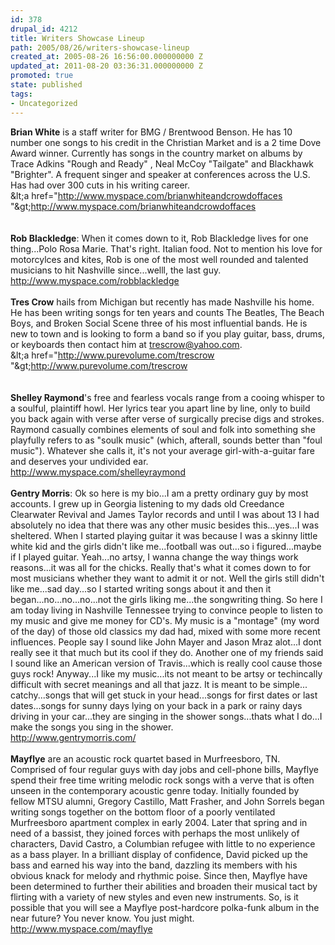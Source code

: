 ```yaml
---
id: 378
drupal_id: 4212
title: Writers Showcase Lineup
path: 2005/08/26/writers-showcase-lineup
created_at: 2005-08-26 16:56:00.000000000 Z
updated_at: 2011-08-20 03:36:31.000000000 Z
promoted: true
state: published
tags:
- Uncategorized
---
```

<strong>Brian White</strong> is a staff writer for BMG / Brentwood Benson. He has 10 number one songs to his credit in the Christian Market and is a 2 time Dove Award winner. Currently has songs in the country market on albums by Trace Adkins "Rough and Ready" , Neal McCoy "Tailgate" and Blackhawk "Brighter". A frequent singer and speaker at conferences across the U.S. Has had over 300 cuts in his writing career.<br />&amp;lt;a href="http://www.myspace.com/brianwhiteandcrowdoffaces<br />"&amp;gt;http://www.myspace.com/brianwhiteandcrowdoffaces<br /></a><br /><br /><strong>Rob Blackledge</strong>: When it comes down to it, Rob Blackledge lives for one thing...Polo Rosa Marie. That's right. Italian food. Not to mention his love for motorcylces and kites, Rob is one of the most well rounded and talented musicians to hit Nashville since...welll, the last guy.<br /><a href="http://www.myspace.com/robblackledge">http://www.myspace.com/robblackledge</a><br /><br /><strong>Tres Crow</strong> hails from Michigan but recently has made Nashville his home. He has been writing songs for ten years and counts The Beatles, The Beach Boys, and Broken Social Scene three of his most influential bands. He is new to town and is looking to form a band so if you play guitar, bass, drums, or keyboards then contact him at trescrow@yahoo.com.<br />&amp;lt;a href="http://www.purevolume.com/trescrow<br />"&amp;gt;http://www.purevolume.com/trescrow<br /></a><br /><br /><strong>Shelley Raymond</strong>'s free and fearless vocals range from a cooing whisper to a soulful, plaintiff howl. Her lyrics tear you apart line by line, only to build you back again with verse after verse of surgically precise digs and strokes. Raymond casually combines elements of soul and folk into something she playfully refers to as "soulk music" (which, afterall, sounds better than "foul music"). Whatever she calls it, it's not your average girl-with-a-guitar fare and deserves your undivided ear.<br /><a href="http://www.myspace.com/shelleyraymond">http://www.myspace.com/shelleyraymond</a><br /><br /><strong>Gentry Morris</strong>: Ok so here is my bio...I am a pretty ordinary guy by most accounts. I grew up in Georgia listening to my dads old Creedance Clearwater Revival and James Taylor records and until I was about 13 I had absolutely no idea that there was any other music besides this...yes...I was sheltered. When I started playing guitar it was because I was a skinny little white kid and the girls didn't like me...football was out...so i figured...maybe if I played guitar. Yeah...no artsy, I wanna change the way things work reasons...it was all for the chicks. Really that's what it comes down to for most musicians whether they want to admit it or not. Well the girls still didn't like me...sad day...so I started writing songs about it and then it began...no...no...no...not the girls liking me...the songwriting thing. So here I am today living in Nashville Tennessee trying to convince people to listen to my music and give me money for CD's. My music is a "montage" (my word of the day) of those old classics my dad had, mixed with some more recent influences. People say I sound like John Mayer and Jason Mraz alot...I dont really see it that much but its cool if they do. Another one of my friends said I sound like an American version of Travis...which is really cool cause those guys rock! Anyway...I like my music...its not meant to be artsy or techincally difficult with secret meanings and all that jazz. It is meant to be simple... catchy...songs that will get stuck in your head...songs for first dates or last dates...songs for sunny days lying on your back in a park or rainy days driving in your car...they are singing in the shower songs...thats what I do...I make the songs you sing in the shower.<br /><a href="http://www.gentrymorris.com/">http://www.gentrymorris.com/</a><br /><br /><strong>Mayflye</strong> are an acoustic rock quartet based in Murfreesboro, TN. Comprised of four regular guys with day jobs and cell-phone bills, Mayflye spend their free time writing melodic rock songs with a verve that is often unseen in the contemporary acoustic genre today. Initially founded by fellow MTSU alumni, Gregory Castillo, Matt Frasher, and John Sorrels began writing songs together on the bottom floor of a poorly ventilated Murfreesboro apartment complex in early 2004. Later that spring and in need of a bassist, they joined forces with perhaps the most unlikely of characters, David Castro, a Columbian refugee with little to no experience as a bass player. In a brilliant display of confidence, David picked up the bass and earned his way into the band, dazzling its members with his obvious knack for melody and rhythmic poise. Since then, Mayflye have been determined to further their abilities and broaden their musical tact by flirting with a variety of new styles and even new instruments. So, is it possible that you will see a Mayflye post-hardcore polka-funk album in the near future? You never know. You just might.<br /><a href="http://www.myspace.com/mayflye">http://www.myspace.com/mayflye</a>
